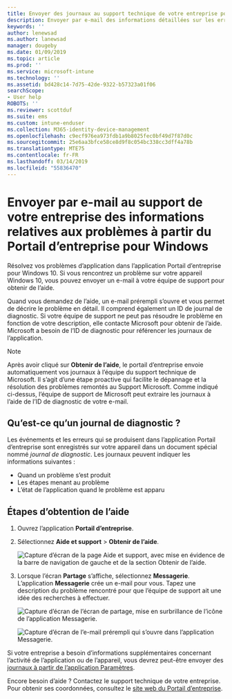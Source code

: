 ```yaml
---
title: Envoyer des journaux au support technique de votre entreprise pour des appareils Windows 10 | Microsoft Docs
description: Envoyer par e-mail des informations détaillées sur les erreurs et les journaux pour aider le support de l’entreprise à résoudre les problèmes d’application
keywords: ''
author: lenewsad
ms.author: lanewsad
manager: dougeby
ms.date: 01/09/2019
ms.topic: article
ms.prod: ''
ms.service: microsoft-intune
ms.technology: ''
ms.assetid: bd428c14-7d75-42de-9322-b57323a01f06
searchScope:
- User help
ROBOTS: ''
ms.reviewer: scottduf
ms.suite: ems
ms.custom: intune-enduser
ms.collection: M365-identity-device-management
ms.openlocfilehash: c9ecf976ea973fdb1a9b8025fec0bf49d7f87d0c
ms.sourcegitcommit: 25e6aa3bfce58ce8d9f8c054bc338cc3dff4a78b
ms.translationtype: MTE75
ms.contentlocale: fr-FR
ms.lasthandoff: 03/14/2019
ms.locfileid: "55836470"
---
```

# <a name="email-your-company-support-about-problem-from-company-portal-for-windows"></a>Envoyer par e-mail au support de votre entreprise des informations relatives aux problèmes à partir du Portail d’entreprise pour Windows

Résolvez vos problèmes d’application dans l’application Portail d’entreprise pour Windows 10. Si vous rencontrez un problème sur votre appareil Windows 10, vous pouvez envoyer un e-mail à votre équipe de support pour obtenir de l’aide. 

Quand vous demandez de l’aide, un e-mail prérempli s’ouvre et vous permet de décrire le problème en détail. Il comprend également un ID de journal de diagnostic. Si votre équipe de support ne peut pas résoudre le problème en fonction de votre description, elle contacte Microsoft pour obtenir de l’aide. Microsoft a besoin de l’ID de diagnostic pour référencer les journaux de l’application.   


> [!Note]       
> Après avoir cliqué sur **Obtenir de l’aide**, le portail d’entreprise envoie automatiquement vos journaux à l’équipe du support technique de Microsoft. Il s’agit d’une étape proactive qui facilite le dépannage et la résolution des problèmes remontés au Support Microsoft. Comme indiqué ci-dessus, l’équipe de support de Microsoft peut extraire les journaux à l’aide de l’ID de diagnostic de votre e-mail.  

## <a name="what-is-a-diagnostic-log"></a>Qu’est-ce qu’un journal de diagnostic ?

Les événements et les erreurs qui se produisent dans l’application Portail d’entreprise sont enregistrés sur votre appareil dans un document spécial nommé _journal de diagnostic_. Les journaux peuvent indiquer les informations suivantes :  
* Quand un problème s’est produit  
* Les étapes menant au problème  
* L’état de l’application quand le problème est apparu   

## <a name="steps-to-get-help"></a>Étapes d’obtention de l’aide  

1. Ouvrez l’application **Portail d’entreprise**.
2. Sélectionnez **Aide et support** > **Obtenir de l’aide**.  

   ![Capture d’écran de la page Aide et support, avec mise en évidence de la barre de navigation de gauche et de la section Obtenir de l’aide.](./media/1812_UCP_Help_Support_Get_Help_Logs.png)    

3. Lorsque l’écran **Partage** s’affiche, sélectionnez **Messagerie**. L’application **Messagerie** crée un e-mail pour vous. Tapez une description du problème rencontré pour que l’équipe de support ait une idée des recherches à effectuer.  

   ![Capture d’écran de l’écran de partage, mise en surbrillance de l’icône de l’application Messagerie.](./media/1811_Mail_Logs_Windows_CPapp.png)  


   ![Capture d’écran de l’e-mail prérempli qui s’ouvre dans l’application Messagerie.](./media/1811_Get_Help_Email_Windows_CPapp.png)  

Si votre entreprise a besoin d’informations supplémentaires concernant l’activité de l’application ou de l’appareil, vous devrez peut-être envoyer des [journaux à partir de l’application Paramètres](send-logs-to-your-it-admin-settings-windows.md).  

Encore besoin d’aide ? Contactez le support technique de votre entreprise. Pour obtenir ses coordonnées, consultez le [site web du Portail d’entreprise](https://go.microsoft.com/fwlink/?linkid=2010980).  
